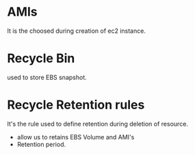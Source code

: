 # AMIs 
It is the choosed during creation of ec2 instance.
# Recycle Bin
used to store EBS snapshot.
# Recycle Retention rules 
It's the rule used to define retention during deletion of resource.
- allow us to retains EBS Volume and AMI's 
- Retention period.

